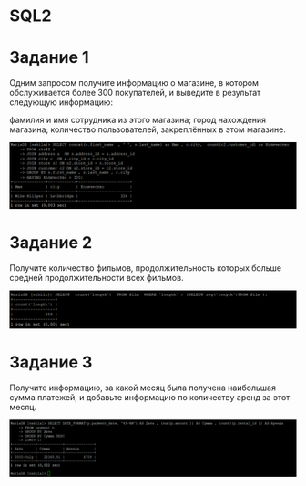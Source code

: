 # SQL2
# Задание 1
Одним запросом получите информацию о магазине, в котором обслуживается более 300 покупателей, и выведите в результат следующую информацию:

фамилия и имя сотрудника из этого магазина;
город нахождения магазина;
количество пользователей, закреплённых в этом магазине.

![alt text](https://github.com/StepanovSA/SQL2/blob/main/SQL2.1.png)

# Задание 2
Получите количество фильмов, продолжительность которых больше средней продолжительности всех фильмов.

![alt text](https://github.com/StepanovSA/SQL2/blob/main/SQL2.2.png)

# Задание 3
Получите информацию, за какой месяц была получена наибольшая сумма платежей, и добавьте информацию по количеству аренд за этот месяц.

![alt text](https://github.com/StepanovSA/SQL2/blob/main/SQL2.3.png)
